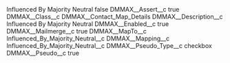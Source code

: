 <?xml version="1.0" encoding="UTF-8"?>
<CustomMetadata xmlns="http://soap.sforce.com/2006/04/metadata" xmlns:xsi="http://www.w3.org/2001/XMLSchema-instance" xmlns:xsd="http://www.w3.org/2001/XMLSchema">
    <label>Influenced By Majority Neutral</label>
    <protected>false</protected>
    <values>
        <field>DMMAX__Assert__c</field>
        <value xsi:type="xsd:boolean">true</value>
    </values>
    <values>
        <field>DMMAX__Class__c</field>
        <value xsi:type="xsd:string">DMMAX__Contact_Map_Details</value>
    </values>
    <values>
        <field>DMMAX__Description__c</field>
        <value xsi:type="xsd:string">Influenced By Majority Neutral</value>
    </values>
    <values>
        <field>DMMAX__Enabled__c</field>
        <value xsi:type="xsd:boolean">true</value>
    </values>
    <values>
        <field>DMMAX__Mailmerge__c</field>
        <value xsi:type="xsd:boolean">true</value>
    </values>
    <values>
        <field>DMMAX__MapTo__c</field>
        <value xsi:type="xsd:string">Influenced_By_Majority_Neutral__c</value>
    </values>
    <values>
        <field>DMMAX__Mapping__c</field>
        <value xsi:type="xsd:string">Influenced_By_Majority_Neutral__c</value>
    </values>
    <values>
        <field>DMMAX__Pseudo_Type__c</field>
        <value xsi:type="xsd:string">checkbox</value>
    </values>
    <values>
        <field>DMMAX__Pseudo__c</field>
        <value xsi:type="xsd:boolean">true</value>
    </values>
</CustomMetadata>
